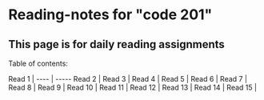 # Reading-notes for "code 201"

## This page is for daily reading assignments

Table of contents:

 Read 1 | 
 ----   | ----- 
 Read 2 | 
 Read 3 | 
 Read 4 |
 Read 5 |
 Read 6 |
 Read 7 | 
 Read 8 |
 Read 9  |
 Read 10 |
 Read 11 |
 Read 12 |
 Read 13 |
 Read 14 |
 Read 15 |